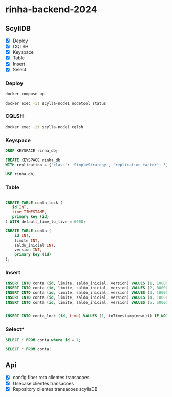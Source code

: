 # rinha-backend-2024


## ScyllDB

- [x] Deploy
- [x] CQLSH
- [X] Keyspace
- [X] Table
- [X] Insert
- [X] Select

### Deploy

```bash
docker-compose up

docker exec -it scylla-node1 nodetool status
```

### CQLSH

```bash
docker exec -it scylla-node1 cqlsh
```

### Keyspace

```sql
DROP KEYSPACE rinha_db;

CREATE KEYSPACE rinha_db
WITH replication = {'class': 'SimpleStrategy', 'replication_factor': 3};
       
USE rinha_db;
```
### Table

```sql

CREATE TABLE conta_lock (
   id INT,
   time TIMESTAMP,
   primary key (id)
) WITH default_time_to_live = 6000;

CREATE TABLE conta (
    id INT,
    limite INT,
    saldo_inicial INT,
    version INT,
    primary key (id)                   
);

```

### Insert

```sql
INSERT INTO conta (id, limite, saldo_inicial, version) VALUES (1, 100000, 0, 1);
INSERT INTO conta (id, limite, saldo_inicial, version) VALUES (2, 80000, 0, 1);
INSERT INTO conta (id, limite, saldo_inicial, version) VALUES (3, 1000000, 0, 1);
INSERT INTO conta (id, limite, saldo_inicial, version) VALUES (4, 10000000, 0, 1);
INSERT INTO conta (id, limite, saldo_inicial, version) VALUES (5, 500000, 0, 1);


INSERT INTO conta_lock (id, time) VALUES (1, toTimestamp(now())) IF NOT EXISTS; 
```

### Select*

```sql
SELECT * FROM conta where id = 1;

SELECT * FROM conta;
```


## Api

- [x] config fiber rota clientes transacoes 
- [x] Usecase clientes transacoes 
- [x] Repository clientes transacoes scyllaDB
